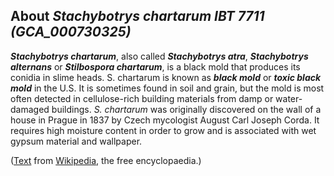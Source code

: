 About *Stachybotrys chartarum IBT 7711 (GCA\_000730325)* 
--------------------------------------------------------



***Stachybotrys chartarum***, also called ***Stachybotrys atra***,
***Stachybotrys alternans*** or ***Stilbospora chartarum***, is a black
mold that produces its conidia in slime heads. S. chartarum is known as
***black mold*** or ***toxic black mold*** in the U.S. It is sometimes
found in soil and grain, but the mold is most often detected in
cellulose-rich building materials from damp or water-damaged buildings.
*S. chartarum* was originally discovered on the wall of a house in
Prague in 1837 by Czech mycologist August Carl Joseph Corda. It requires
high moisture content in order to grow and is associated with wet gypsum
material and wallpaper.

([Text](http://en.wikipedia.org/wiki/Stachybotrys_chartarum) from
[Wikipedia](http://en.wikipedia.org/), the free encyclopaedia.)
